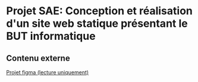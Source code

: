 # Projet SAE: Conception et réalisation d'un site web statique présentant le BUT informatique

## Contenu externe
[Projet figma (lecture uniquement)](https://www.figma.com/file/h5btcinlv786sY2eUEmah8/projet-site-pr%C3%A9sentation-BUT-team-library?node-id=312%3A4)